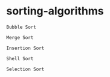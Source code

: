 # sorting-algorithms

`Bubble Sort`

`Merge Sort`

`Insertion Sort`

`Shell Sort`

`Selection Sort`
